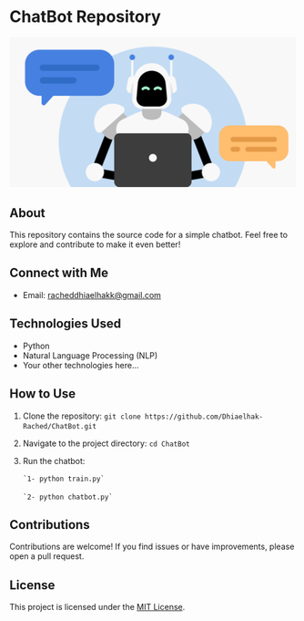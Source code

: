 # ChatBot Repository

![CHATBOT.png](CHATBOT.png)




## About

This repository contains the source code for a simple chatbot. Feel free to explore and contribute to make it even better!

## Connect with Me

- Email: [racheddhiaelhakk@gmail.com](mailto:your-email@gmail.com)

## Technologies Used

- Python
- Natural Language Processing (NLP)
- Your other technologies here...

## How to Use

1. Clone the repository: `git clone https://github.com/Dhiaelhak-Rached/ChatBot.git`
2. Navigate to the project directory: `cd ChatBot`
3. Run the chatbot:
   
       `1- python train.py`
   
       `2- python chatbot.py`

## Contributions

 Contributions are welcome! If you find issues or have improvements, please open a pull request.

## License

This project is licensed under the [MIT License](LICENSE).
